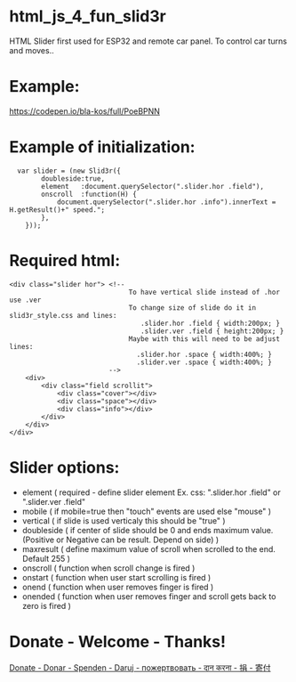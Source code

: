 # html_js_4_fun_slid3r
HTML Slider first used for ESP32 and remote car panel. To control car turns and moves.. 


# Example:
https://codepen.io/bla-kos/full/PoeBPNN

# Example of initialization:
```
  var slider = (new Slid3r({
        doubleside:true,
        element   :document.querySelector(".slider.hor .field"),
        onscroll  :function(H) {
            document.querySelector(".slider.hor .info").innerText = H.getResult()+" speed.";
        },
    }));
```

# Required html:
```
<div class="slider hor"> <!-- 
                              To have vertical slide instead of .hor use .ver 
                              To change size of slide do it in slid3r_style.css and lines:
                                 .slider.hor .field { width:200px; } 
                                 .slider.ver .field { height:200px; }
                              Maybe with this will need to be adjust lines:
                                .slider.hor .space { width:400%; }
                                .slider.ver .space { width:400%; }
                         -->
    <div>
        <div class="field scrollit">
            <div class="cover"></div>
            <div class="space"></div>
            <div class="info"></div>
        </div>
    </div>
</div>
```

# Slider options:
  - element    ( required - define slider element Ex. css: ".slider.hor .field"   or   ".slider.ver .field"
  - mobile     ( if mobile=true then "touch" events are used else "mouse" )
  - vertical   ( if slide is used verticaly this should be "true" )
  - doubleside ( if center of slide should be 0 and ends maximum value. (Positive or Negative can be result. Depend on side) )
  - maxresult  ( define maximum value of scroll when scrolled to the end. Default 255 )
  - onscroll   ( function when scroll change is fired )
  - onstart    ( function when user start scrolling is fired )
  - onend      ( function when user removes finger is fired )
  - onended    ( function when user removes finger and scroll gets back to zero is fired )

# Donate - Welcome - Thanks!
<a href="https://www.paypal.com/donate/?hosted_button_id=QGRYL4SL5N4FE"> Donate - Donar - Spenden - Daruj - пожертвовать - दान करना - 捐 - 寄付</a>
